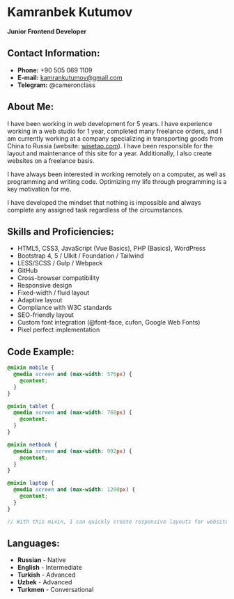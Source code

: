 # Kamranbek Kutumov
**Junior Frontend Developer**

## Contact Information:
- **Phone:** +90 505 069 1109
- **E-mail:** kamrankutumov@gmail.com
- **Telegram:** @cameronclass

## About Me:
I have been working in web development for 5 years. I have experience working in a web studio for 1 year, completed many freelance orders, and I am currently working at a company specializing in transporting goods from China to Russia (website: [wisetao.com](https://wisetao.com)). I have been responsible for the layout and maintenance of this site for a year. Additionally, I also create websites on a freelance basis.

I have always been interested in working remotely on a computer, as well as programming and writing code. Optimizing my life through programming is a key motivation for me.

I have developed the mindset that nothing is impossible and always complete any assigned task regardless of the circumstances.

## Skills and Proficiencies:
- HTML5, CSS3, JavaScript (Vue Basics), PHP (Basics), WordPress
- Bootstrap 4, 5 / UIkit / Foundation / Tailwind
- LESS/SCSS / Gulp / Webpack
- GitHub
- Cross-browser compatibility
- Responsive design
- Fixed-width / fluid layout
- Adaptive layout
- Compliance with W3C standards
- SEO-friendly layout
- Custom font integration (@font-face, cufon, Google Web Fonts)
- Pixel perfect implementation

## Code Example:
```scss
@mixin mobile {
  @media screen and (max-width: 576px) {
    @content;
  }
}

@mixin tablet {
  @media screen and (max-width: 768px) {
    @content;
  }
}

@mixin netbook {
  @media screen and (max-width: 992px) {
    @content;
  }
}

@mixin laptop {
  @media screen and (max-width: 1200px) {
    @content;
  }
}

// With this mixin, I can quickly create responsive layouts for websites
```

## Languages:
- **Russian** - Native
- **English** - Intermediate
- **Turkish** - Advanced
- **Uzbek** - Advanced
- **Turkmen** - Conversational
